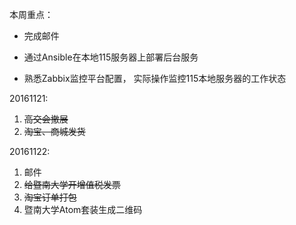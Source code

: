 本周重点：

* 完成邮件

* 通过Ansible在本地115服务器上部署后台服务

* 熟悉Zabbix监控平台配置， 实际操作监控115本地服务器的工作状态


20161121:

1. ~~高交会撤展~~
2. ~~淘宝、商城发货~~

20161122:

1. 邮件
2. ~~给暨南大学开增值税发票~~
3. ~~淘宝订单打包~~
4. 暨南大学Atom套装生成二维码

